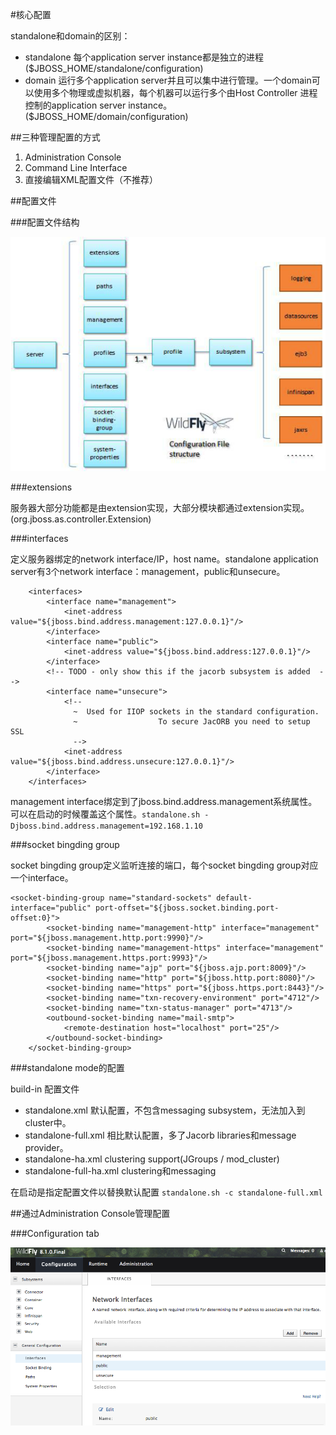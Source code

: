 #核心配置

standalone和domain的区别：

* standalone 每个application server instance都是独立的进程 ($JBOSS_HOME/standalone/configuration)
* domain 运行多个application server并且可以集中进行管理。一个domain可以使用多个物理或虚拟机器，每个机器可以运行多个由Host Controller 进程控制的application server instance。 ($JBOSS_HOME/domain/configuration)

##三种管理配置的方式

1. Administration Console
2. Command Line Interface
3. 直接编辑XML配置文件（不推荐）

##配置文件

###配置文件结构

![配置结构](img/config_structure.png)

###extensions

服务器大部分功能都是由extension实现，大部分模块都通过extension实现。(org.jboss.as.controller.Extension)

###interfaces

定义服务器绑定的network interface/IP，host name。standalone application server有3个network interface：management，public和unsecure。

```
    <interfaces>
        <interface name="management">
            <inet-address value="${jboss.bind.address.management:127.0.0.1}"/>
        </interface>
        <interface name="public">
            <inet-address value="${jboss.bind.address:127.0.0.1}"/>
        </interface>
        <!-- TODO - only show this if the jacorb subsystem is added  -->
        <interface name="unsecure">
            <!--
              ~  Used for IIOP sockets in the standard configuration.
              ~                  To secure JacORB you need to setup SSL 
              -->
            <inet-address value="${jboss.bind.address.unsecure:127.0.0.1}"/>
        </interface>
    </interfaces>
```

management interface绑定到了jboss.bind.address.management系统属性。可以在启动的时候覆盖这个属性。`standalone.sh -Djboss.bind.address.management=192.168.1.10`

###socket bingding group

socket bingding group定义监听连接的端口，每个socket bingding group对应一个interface。

```
<socket-binding-group name="standard-sockets" default-interface="public" port-offset="${jboss.socket.binding.port-offset:0}">
        <socket-binding name="management-http" interface="management" port="${jboss.management.http.port:9990}"/>
        <socket-binding name="management-https" interface="management" port="${jboss.management.https.port:9993}"/>
        <socket-binding name="ajp" port="${jboss.ajp.port:8009}"/>
        <socket-binding name="http" port="${jboss.http.port:8080}"/>
        <socket-binding name="https" port="${jboss.https.port:8443}"/>
        <socket-binding name="txn-recovery-environment" port="4712"/>
        <socket-binding name="txn-status-manager" port="4713"/>
        <outbound-socket-binding name="mail-smtp">
            <remote-destination host="localhost" port="25"/>
        </outbound-socket-binding>
    </socket-binding-group>
```
###standalone mode的配置

build-in 配置文件

* standalone.xml 默认配置，不包含messaging subsystem，无法加入到cluster中。
* standalone-full.xml 相比默认配置，多了Jacorb libraries和message provider。
* standalone-ha.xml clustering support(JGroups / mod_cluster)
* standalone-full-ha.xml clustering和messaging

在启动是指定配置文件以替换默认配置 `standalone.sh -c standalone-full.xml`

##通过Administration Console管理配置

###Configuration tab

![Configuration tab](img/config_tab.png)